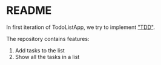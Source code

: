 # README

In first iteration of TodoListApp, we try to implement ["TDD"](https://hackernoon.com/introduction-to-test-driven-development-tdd-61a13bc92d92).

The repository contains features:
1. Add tasks to the list
2. Show all the tasks in a list